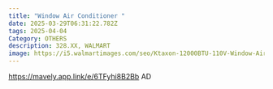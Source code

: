 ```yaml
---
title: "Window Air Conditioner "
date: 2025-03-29T06:31:22.782Z
tags: 2025-04-04
Category: OTHERS
description: 328.XX, WALMART
image: https://i5.walmartimages.com/seo/Ktaxon-12000BTU-110V-Window-Air-Conditioner-With-WIFI-And-Remote-White_cca83025-1bd9-4f62-9b56-3853727853d9.fbfe70e6b92fd4c6a15d95eb21640a67.jpeg?odnHeight=640&odnWidth=640&odnBg=FFFFFF
---
```



https://mavely.app.link/e/6TFyhi8B2Bb    AD
